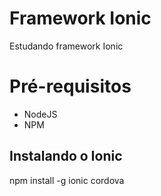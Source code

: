 # Framework Ionic
Estudando framework Ionic

# Pré-requisitos
* NodeJS
* NPM
## Instalando o Ionic

npm install -g ionic cordova
